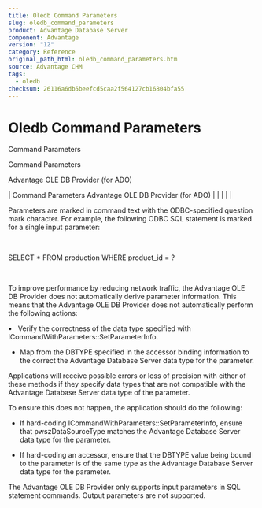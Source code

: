 ```yaml
---
title: Oledb Command Parameters
slug: oledb_command_parameters
product: Advantage Database Server
component: Advantage
version: "12"
category: Reference
original_path_html: oledb_command_parameters.htm
source: Advantage CHM
tags:
  - oledb
checksum: 26116a6db5beefcd5caa2f564127cb16804bfa55
---
```


# Oledb Command Parameters

Command Parameters

Command Parameters

Advantage OLE DB Provider (for ADO)

| Command Parameters  Advantage OLE DB Provider (for ADO) |  |  |  |  |

Parameters are marked in command text with the ODBC-specified question mark character. For example, the following ODBC SQL statement is marked for a single input parameter:

 

SELECT \* FROM production WHERE product\_id = ?

 

To improve performance by reducing network traffic, the Advantage OLE DB Provider does not automatically derive parameter information. This means that the Advantage OLE DB Provider does not automatically perform the following actions:

•   Verify the correctness of the data type specified with ICommandWithParameters::SetParameterInfo.

- Map from the DBTYPE specified in the accessor binding information to the correct the Advantage Database Server data type for the parameter.

Applications will receive possible errors or loss of precision with either of these methods if they specify data types that are not compatible with the Advantage Database Server data type of the parameter.

To ensure this does not happen, the application should do the following:

- If hard-coding ICommandWithParameters::SetParameterInfo, ensure that pwszDataSourceType matches the Advantage Database Server data type for the parameter.

- If hard-coding an accessor, ensure that the DBTYPE value being bound to the parameter is of the same type as the Advantage Database Server data type for the parameter.

The Advantage OLE DB Provider only supports input parameters in SQL statement commands. Output parameters are not supported.
